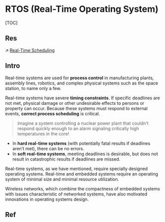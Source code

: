 # RTOS (Real-Time Operating System)

[TOC]



## Res
↗ [Real-Time Scheduling](../../../../🔑%20CS%20Core/🧬%20Computer%20System/Operating%20System%20&%20OS%20Kernel%20(Theory%20Part)/OS%20Scheduling%20&%20Resource%20Management/Real-Time%20Scheduling/Real-Time%20Scheduling.md)



## Intro
Real-time systems are used for **process control** in manufacturing plants, assembly lines, robotics, and complex physical systems such as the space station, to name only a few.

Real-time systems have severe **timing constraints**. If specific deadlines are not met, physical damage or other undesirable effects to persons or property can occur. Because these systems must respond to external events, **correct process scheduling** is critical. 

> Imagine a system controlling a nuclear power plant that couldn’t respond quickly enough to an alarm signaling critically high temperatures in the core! 

- In **hard real-time systems** (with potentially fatal results if deadlines aren’t met), there can be no errors. 
- In **soft real-time systems**, meeting deadlines is desirable, but does not result in catastrophic results if deadlines are missed. 

Real-time systems, as we have mentioned, require specially designed operating systems. Real-time and embedded systems require an operating system of minimal size and minimal resource utilization.

Wireless networks, which combine the compactness of embedded systems with issues characteristic of networked systems, have also motivated innovations in operating systems design.



## Ref

